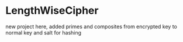 # LengthWiseCipher

new project here, added primes and composites from encrypted key to normal key and salt for hashing

